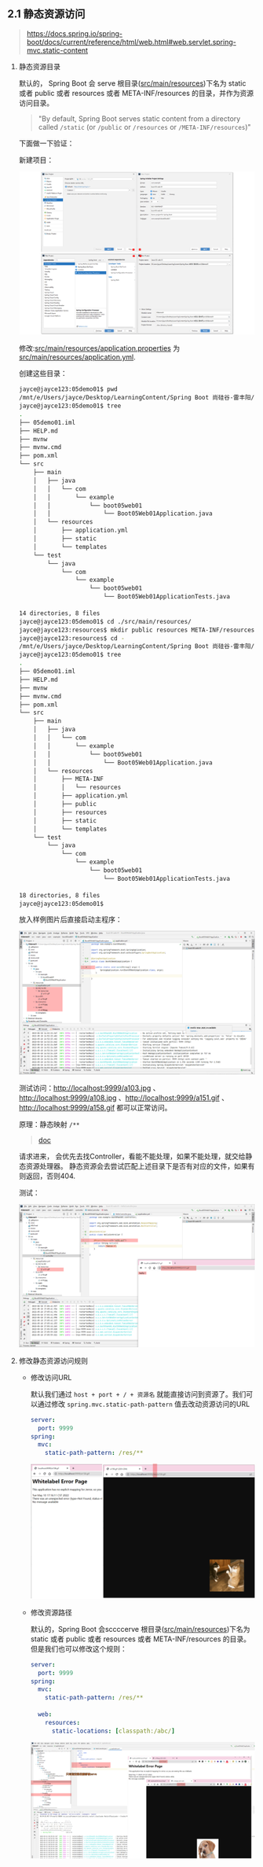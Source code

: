 

## 2.1 静态资源访问

> https://docs.spring.io/spring-boot/docs/current/reference/html/web.html#web.servlet.spring-mvc.static-content

1. 静态资源目录

   默认的， Spring Boot 会 serve 根目录([src/main/resources]())下名为 static 或者 public 或者 resources 或者 META-INF/resources 的目录，并作为资源访问目录。

   >  "By default, Spring Boot serves static content from a directory called `/static` (or `/public` or `/resources` or `/META-INF/resources`)"

   下面做一下验证：

   新建项目：

   ![2022-05-10_155511](./05%20Web%E5%BC%80%E5%8F%91-%E9%99%84%E5%BD%95demo.assets/2022-05-10_155511-16522325025061.png)

   修改:[src/main/resources/application.properties](#) 为 [src/main/resources/application.yml](#).

   创建这些目录：

   ```bash
   jayce@jayce123:05demo01$ pwd
   /mnt/e/Users/jayce/Desktop/LearningContent/Spring Boot 尚硅谷-雷丰阳/src/05demo01
   jayce@jayce123:05demo01$ tree
   .
   ├── 05demo01.iml
   ├── HELP.md
   ├── mvnw
   ├── mvnw.cmd
   ├── pom.xml
   └── src
       ├── main
       │   ├── java
       │   │   └── com
       │   │       └── example
       │   │           └── boot05web01
       │   │               └── Boot05Web01Application.java
       │   └── resources
       │       ├── application.yml
       │       ├── static
       │       └── templates
       └── test
           └── java
               └── com
                   └── example
                       └── boot05web01
                           └── Boot05Web01ApplicationTests.java
   
   14 directories, 8 files
   jayce@jayce123:05demo01$ cd ./src/main/resources/
   jayce@jayce123:resources$ mkdir public resources META-INF/resources -p
   jayce@jayce123:resources$ cd -
   /mnt/e/Users/jayce/Desktop/LearningContent/Spring Boot 尚硅谷-雷丰阳/src/05demo01
   jayce@jayce123:05demo01$ tree
   .
   ├── 05demo01.iml
   ├── HELP.md
   ├── mvnw
   ├── mvnw.cmd
   ├── pom.xml
   └── src
       ├── main
       │   ├── java
       │   │   └── com
       │   │       └── example
       │   │           └── boot05web01
       │   │               └── Boot05Web01Application.java
       │   └── resources
       │       ├── META-INF
       │       │   └── resources
       │       ├── application.yml
       │       ├── public
       │       ├── resources
       │       ├── static
       │       └── templates
       └── test
           └── java
               └── com
                   └── example
                       └── boot05web01
                           └── Boot05Web01ApplicationTests.java
   
   18 directories, 8 files
   jayce@jayce123:05demo01$
   ```

   放入样例图片后直接启动主程序：

   ![image-20220510165512199](./05%20Web%E5%BC%80%E5%8F%91-%E9%99%84%E5%BD%95demo.assets/image-20220510165512199.png)

   测试访问：[http://localhost:9999/a103.jpg]() 、[http://localhost:9999/a108.jpg]()  、[http://localhost:9999/a151.gif]()  、[http://localhost:9999/a158.gif]()  都可以正常访问。

   

   原理：静态映射 `/**`

   > [doc](https://docs.spring.io/spring-boot/docs/current/reference/html/web.html#:~:text=By%20default%2C%20resources%20are%20mapped%20on%20/**%2C%20but%20you%20can%20tune%20that%20with%20the%20spring.mvc.static%2Dpath%2Dpattern%20property.%20For%20instance%2C%20relocating%20all%20resources%20to%20/resources/**%20can%20be%20achieved%20as%20follows%3A)

   请求进来， 会优先去找Controller，看能不能处理，如果不能处理，就交给静态资源处理器。 静态资源会去尝试匹配上述目录下是否有对应的文件，如果有则返回，否则404.

   测试：

   ![image-20220510170644177](./05%20Web%E5%BC%80%E5%8F%91-%E9%99%84%E5%BD%95demo.assets/image-20220510170644177.png)

2. 修改静态资源访问规则

   - 修改访问URL

     默认我们通过 `host + port + / + 资源名` 就能直接访问到资源了。我们可以通过修改 `spring.mvc.static-path-pattern` 值去改动资源访问的URL

     ```yaml
     server:
       port: 9999
     spring:
       mvc:
         static-path-pattern: /res/**
     ```

     ![image-20220510171801962](./05%20Web%E5%BC%80%E5%8F%91-%E9%99%84%E5%BD%95demo.assets/image-20220510171801962-16521742829451.png)

   - 修改资源路径

     默认的，Spring Boot 会sccccerve 根目录([src/main/resources]())下名为 static 或者 public 或者 resources 或者 META-INF/resources 的目录。但是我们也可以修改这个规则：

     ```yaml
     server:
       port: 9999
     spring:
       mvc:
         static-path-pattern: /res/**
     
       web:
         resources:
           static-locations: [classpath:/abc/]
     ```

     <img src="./05%20Web%E5%BC%80%E5%8F%91-%E9%99%84%E5%BD%95demo.assets/2022-05-11_090351.png" alt="2022-05-11_090351"  />

     
